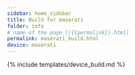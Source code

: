 ```yaml
---
sidebar: home_sidebar
title: Build for maserati
folder: info
# name of the page (/{{permalink}}.html)
permalink: maserati_build.html
device: maserati
---
```

{% include templates/device_build.md %}
